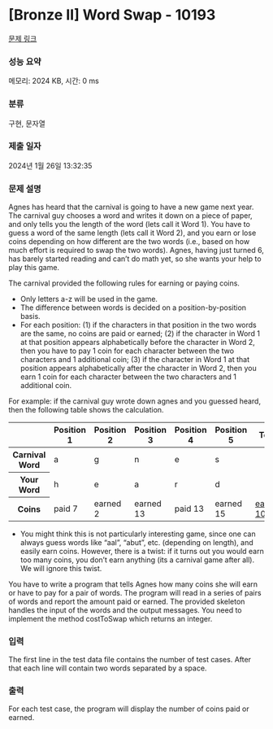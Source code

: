 # [Bronze II] Word Swap - 10193 

[문제 링크](https://www.acmicpc.net/problem/10193) 

### 성능 요약

메모리: 2024 KB, 시간: 0 ms

### 분류

구현, 문자열

### 제출 일자

2024년 1월 26일 13:32:35

### 문제 설명

<p>Agnes has heard that the carnival is going to have a new game next year. The carnival guy chooses a word and writes it down on a piece of paper, and only tells you the length of the word (lets call it Word 1). You have to guess a word of the same length (lets call it Word 2), and you earn or lose coins depending on how different are the two words (i.e., based on how much effort is required to swap the two words). Agnes, having just turned 6, has barely started reading and can’t do math yet, so she wants your help to play this game.</p>

<p>The carnival provided the following rules for earning or paying coins.</p>

<ul>
	<li>Only letters a-z will be used in the game.</li>
	<li>The difference between words is decided on a position-by-position basis.</li>
	<li>For each position: (1) if the characters in that position in the two words are the same, no coins are paid or earned; (2) if the character in Word 1 at that position appears alphabetically before the character in Word 2, then you have to pay 1 coin for each character between the two characters and 1 additional coin; (3) if the character in Word 1 at that position appears alphabetically after the character in Word 2, then you earn 1 coin for each character between the two characters and 1 additional coin.</li>
</ul>

<p>For example: if the carnival guy wrote down agnes and you guessed heard, then the following table shows the calculation.</p>

<table class="table table-bordered" style="width: 100%;">
	<thead>
		<tr>
			<th> </th>
			<th>Position 1</th>
			<th>Position 2</th>
			<th>Position 3</th>
			<th>Position 4</th>
			<th>Position 5</th>
			<th>Total</th>
		</tr>
	</thead>
	<tbody>
		<tr>
			<th>Carnival Word</th>
			<td>a</td>
			<td>g</td>
			<td>n</td>
			<td>e</td>
			<td>s</td>
			<td> </td>
		</tr>
		<tr>
			<th>Your Word</th>
			<td>h</td>
			<td>e</td>
			<td>a</td>
			<td>r</td>
			<td>d</td>
			<td> </td>
		</tr>
		<tr>
			<th>Coins</th>
			<td>paid 7</td>
			<td>earned 2</td>
			<td>earned 13</td>
			<td>paid 13</td>
			<td>earned 15</td>
			<td><u>earned 10</u></td>
		</tr>
	</tbody>
</table>

<ul>
	<li>You might think this is not particularly interesting game, since one can always guess words like “aal”, “abut”, etc. (depending on length), and easily earn coins. However, there is a twist: if it turns out you would earn too many coins, you don’t earn anything (its a carnival game after all). We will ignore this twist.</li>
</ul>

<p>You have to write a program that tells Agnes how many coins she will earn or have to pay for a pair of words. The program will read in a series of pairs of words and report the amount paid or earned. The provided skeleton handles the input of the words and the output messages. You need to implement the method costToSwap which returns an integer.</p>

### 입력 

 <p>The first line in the test data file contains the number of test cases. After that each line will contain two words separated by a space.</p>

### 출력 

 <p>For each test case, the program will display the number of coins paid or earned.</p>

